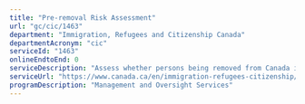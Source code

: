 ```yaml
---
title: "Pre-removal Risk Assessment"
url: "gc/cic/1463"
department: "Immigration, Refugees and Citizenship Canada"
departmentAcronym: "cic"
serviceId: "1463"
onlineEndtoEnd: 0
serviceDescription: "Assess whether persons being removed from Canada in accordance with the Immigration and Refugee Protection Act and its Regulations are being sent to a country where they would be in danger or at risk of persecution."
serviceUrl: "https://www.canada.ca/en/immigration-refugees-citizenship/services/refugees/claim-protection-inside-canada/after-apply-next-steps/refusal-options/pre-removal-risk-assessment.html"
programDescription: "Management and Oversight Services"
---
```

